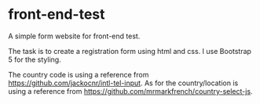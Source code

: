 # front-end-test
A simple form website for front-end test.

The task is to create a registration form using html and css. I use Bootstrap 5 for the styling.

The country code is using a reference from https://github.com/jackocnr/intl-tel-input. As for the country/location is using a reference from https://github.com/mrmarkfrench/country-select-js.
